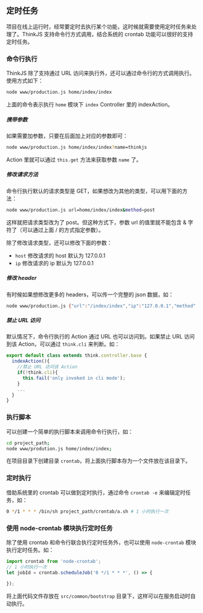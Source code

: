 ## 定时任务

项目在线上运行时，经常要定时去执行某个功能，这时候就需要使用定时任务来处理了。ThinkJS 支持命令行方式调用，结合系统的 crontab 功能可以很好的支持定时任务。

### 命令行执行

ThinkJS 除了支持通过 URL 访问来执行外，还可以通过命令行的方式调用执行。使用方式如下：

```sh
node www/production.js home/index/index
```

上面的命令表示执行 `home` 模块下 `index` Controller 里的 indexAction。

##### 携带参数

如果需要加参数，只要在后面加上对应的参数即可：

```sh
node www/production.js home/index/index?name=thinkjs
```

Action 里就可以通过 `this.get` 方法来获取参数 `name` 了。

##### 修改请求方法

命令行执行默认的请求类型是 GET，如果想改为其他的类型，可以用下面的方法：

```sh
node www/production.js url=home/index/index&method=post
```

这样就把请求类型改为了 post。但这种方式下，参数 url 的值里就不能包含 & 字符了（可以通过上面 / 的方式指定参数）。

除了修改请求类型，还可以修改下面的参数：

* `host` 修改请求的 host 默认为 127.0.0.1
* `ip` 修改请求的 ip 默认为 127.0.0.1

##### 修改 header

有时候如果想修改更多的 headers，可以传一个完整的 json 数据，如：

```sh
node www/production.js {"url":"/index/index","ip":"127.0.0.1","method":"POST","headers":{"xxx":"yyyy"}}
```

##### 禁止 URL 访问

默认情况下，命令行执行的 Action 通过 URL 也可以访问到。如果禁止 URL 访问到该 Action，可以通过 `think.cli` 来判断。如：

```js
export default class extends think.controller.base {
  indexAction(){
    //禁止 URL 访问该 Action
    if(!think.cli){
      this.fail('only invoked in cli mode');
    }
    ...
  }
}
```

### 执行脚本

可以创建一个简单的执行脚本来调用命令行执行，如：

```sh
cd project_path; 
node www/prodution.js home/index/index;
```

在项目目录下创建目录 `crontab`，将上面执行脚本存为一个文件放在该目录下。

### 定时执行

借助系统里的 crontab 可以做到定时执行，通过命令 `crontab -e` 来编辑定时任务，如：

```sh
0 */1 * * * /bin/sh project_path/crontab/a.sh # 1 小时执行一次
```

### 使用 node-crontab 模块执行定时任务

除了使用 crontab 和命令行联合执行定时任务外，也可以使用 `node-crontab` 模块执行定时任务。如：

```js
import crontab from 'node-crontab';
// 1 小时执行一次
let jobId = crontab.scheduleJob('0 */1 * * *', () => {
  
});
```

将上面代码文件存放在 `src/common/bootstrap` 目录下，这样可以在服务启动时自动执行。